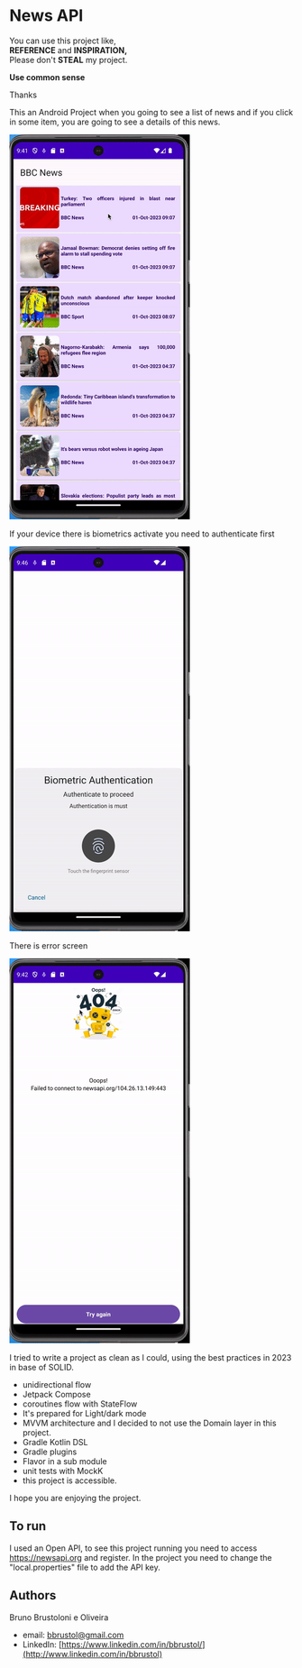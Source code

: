 # News API

You can use this project like,  
**REFERENCE** and **INSPIRATION,**  
Please don't **STEAL** my project.

**Use common sense**

Thanks

This an Android Project when you going to see a list of news and if you click in some item, you are going to see a details of this news.

![](gifs/navigation.gif)

If your device there is biometrics activate you need to authenticate first

![](gifs/biometric.gif)

There is error screen

![](gifs/fail_and_retry.gif)

I tried to write a project as clean as I could, using the best practices in 2023 in base of SOLID.

- unidirectional flow
- Jetpack Compose
- coroutines flow with StateFlow
- It's prepared for Light/dark mode
- MVVM architecture and I decided to not use the Domain layer in this project.
- Gradle Kotlin DSL
- Gradle plugins
- Flavor in a sub module
- unit tests with MockK
- this project is accessible.

I hope you are enjoying the project.

## To run

I used an Open API, to see this project running you need to access https://newsapi.org and register.
In the project you need to change the "local.properties" file to add the API key.


## Authors


Bruno Brustoloni e Oliveira

- email: bbrustol@gmail.com
- LinkedIn: [https://www.linkedin.com/in/bbrustol/](http://www.linkedin.com/in/bbrustol)